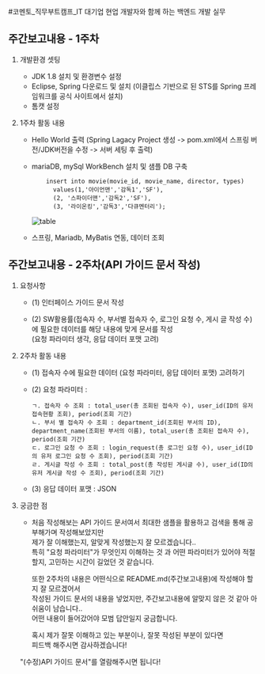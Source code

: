 #코멘토_직무부트캠프_IT 대기업 현업 개발자와 함께 하는 백엔드 개발 실무

## 주간보고내용 - 1주차

1. 개발환경 셋팅
    - JDK 1.8 설치 및 환경변수 설정
    - Eclipse, Spring 다운로드 및 설치 (이클립스 기반으로 된 STS를 Spring 프레임워크를 공식 사이트에서 설치)
    - 톰캣 설정
      
2. 1주차 활동 내용
    - Hello World 출력 (Spring Lagacy Project 생성 -> pom.xml에서 스프링 버전/JDK버전을 수정 -> 서버 세팅 후 출력)
    - mariaDB, mySql WorkBench 설치 및 샘플 DB 구축
      
              insert into movie(movie_id, movie_name, director, types)
                values(1,'아이언맨','감독1','SF'),
                (2, '스파이더맨','감독2','SF'),
                (3, '라이온킹','감독3','다큐멘터리');
      ![table](https://github.com/lesh0331/comento_leesunghyeon/assets/69080831/c2d303e9-6999-4e19-8c38-d3fbceda1eb2)

      
    - 스프링, Mariadb, MyBatis 연동, 데이터 조회    
  
## 주간보고내용 - 2주차(API 가이드 문서 작성)

1. 요청사항
   - (1) 인터페이스 가이드 문서 작성

   - (2) SW활용률(접속자 수, 부서별 접속자 수, 로그인 요청 수, 게시 글 작성 수)  
         에 필요한 데이터를 해당 내용에 맞게 문서를 작성  
         (요청 파라미터 생각, 응답 데이터 포맷 고려)

2. 2주차 활동 내용
   - (1) 접속자 수에 필요한 데이터 (요청 파라미터, 응답 데이터 포맷) 고려하기
   - 
     (2) 요청 파라미터 :
       
         ㄱ. 접속자 수 조회 : total_user(총 조회된 접속자 수), user_id(ID의 유저 접속현황 조회), period(조회 기간)   
         ㄴ. 부서 별 접속자 수 조회 : department_id(조회된 부서의 ID), department_name(조회된 부서의 이름), total_user(총 조회된 접속자 수), period(조회 기간)   
         ㄷ. 로그인 요청 수 조회 : login_request(총 로그인 요청 수), user_id(ID의 유저 로그인 요청 수 조회), period(조회 기간)   
         ㄹ. 게시글 작성 수 조회 : total_post(총 작성된 게시글 수), user_id(ID의 유저 게시글 작성 수 조회), period(조회 기간)  

   - (3) 응답 데이터 포맷 : JSON
  
3. 궁금한 점
   - 처음 작성해보는 API 가이드 문서여서 최대한 샘플을 활용하고 검색을 통해 공부해가며 작성해보았지만  
     제가 잘 이해했는지, 알맞게 작성했는지 잘 모르겠습니다..  
     특히 "요청 파라미터"가 무엇인지 이해하는 것 과 어떤 파라미터가 있어야 적절할지, 고민하는 시간이 길었던 것 같습니다.  
       
     또한 2주차의 내용은 어떤식으로 README.md(주간보고내용)에 작성해야 할 지 잘 모르겠어서  
     작성된 가이드 문서의 내용을 넣었지만, 주간보고내용에 알맞지 않은 것 같아 아쉬움이 남습니다..  
     어떤 내용이 들어갔어야 모범 답안일지 궁금합니다.  
       
     혹시 제가 잘못 이해하고 있는 부분이나, 잘못 작성된 부분이 있다면  
     피드백 해주시면 감사하겠습니다!  
  
    "(수정)API 가이드 문서"를 열람해주시면 됩니다!



